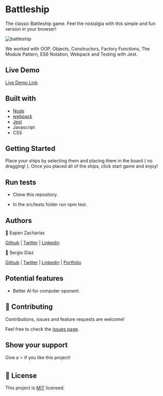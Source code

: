 # Battleship
The classic Battleship game. Feel the nostalgia with this simple and fun version in your browser!

![battleship](https://user-images.githubusercontent.com/49207642/78932485-2b9db080-7a6d-11ea-9775-945af0597e14.png)

We worked with OOP, Objects, Constructors, Factory Functions, The Module Pattern, ES6 Notation, Webpack and Testing with Jest.

## Live Demo

[Live Demo Link](https://serdg0.github.io/battleship/)

## Built with
* [Node](https://docs.npmjs.com/downloading-and-installing-node-js-and-npm)
* [webpack](https://webpack.js.org/)
* [Jest](https://jestjs.io/)
* Javascript
* CSS


## Getting Started

Place your ships by selecting them and placing them in the board ( no dragging! ). Once you placed all of the ships, click start game and enjoy!

## Run tests

- Clone this repository.

- In the src/tests folder run npm test.

## Authors

👤 Eapen Zacharias

[Github](https://github.com/eapenzacharias) | [Twitter](https://twitter.com/eapenzac) | [Linkedin](https://www.linkedin.com/in/eapenzac/)

👤 Sergio Diaz

[Github](https://github.com/serdg0) | [Twitter](https://twitter.com/thesergiod) | [Linkedin](https://www.linkedin.com/in/sergiodiaz-dev/) | [Portfolio](https://sergiodev.netlify.com/)

## Potential features

- Better AI for computer oponent.

## 🤝 Contributing

Contributions, issues and feature requests are welcome!

Feel free to check the [issues page](issues/).

## Show your support

Give a ⭐️ if you like this project!


## 📝 License

This project is [MIT](lic.url) licensed.
